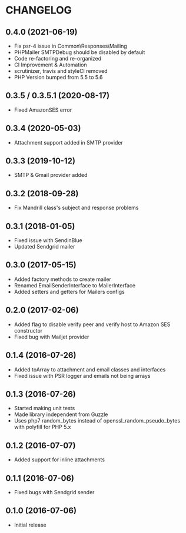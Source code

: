 # CHANGELOG

## 0.4.0 (2021-06-19)
 - Fix psr-4 issue in Common\Responses\Mailing
 - PHPMailer SMTPDebug should be disabled by default
 - Code re-factoring and re-organized
 - CI Improvement & Automation
 - scrutinizer, travis and styleCI removed
 - PHP Version bumped from 5.5 to 5.6

## 0.3.5 / 0.3.5.1 (2020-08-17)
 - Fixed AmazonSES error

## 0.3.4 (2020-05-03)
 - Attachment support added in SMTP provider

## 0.3.3 (2019-10-12)
 - SMTP & Gmail provider added

## 0.3.2 (2018-09-28)
 - Fix Mandrill class's subject and response problems

## 0.3.1 (2018-01-05)

 - Fixed issue with SendinBlue
 - Updated Sendgrid mailer

## 0.3.0 (2017-05-15)

 - Added factory methods to create mailer
 - Renamed EmailSenderInterface to MailerInterface 
 - Added setters and getters for Mailers configs

## 0.2.0 (2017-02-06)

- Added flag to disable verify peer and verify host to Amazon SES constructor
- Fixed bug with Mailjet provider

## 0.1.4 (2016-07-26)

- Added toArray to attachment and email classes and interfaces
- Fixed issue with PSR logger and emails not being arrays

## 0.1.3 (2016-07-26)

- Started making unit tests
- Made library independent from Guzzle
- Uses php7 random_bytes instead of openssl_random_pseudo_bytes with polyfill for PHP 5.x

## 0.1.2 (2016-07-07)

- Added support for inline attachments

## 0.1.1 (2016-07-06)

- Fixed bugs with Sendgrid sender

## 0.1.0 (2016-07-06)

- Initial release
